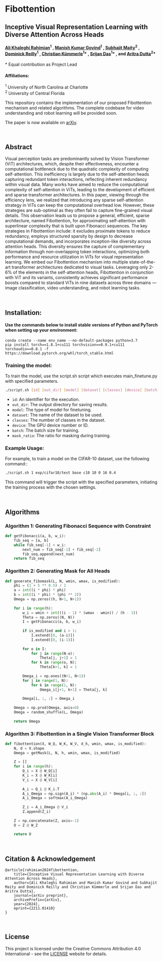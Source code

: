 # Fibottention
## Inceptive Visual Representation Learning with Diverse Attention Across Heads

#### [Ali Khaleghi Rahimian](https://ak811.github.io)<sup>1</sup> , [Manish Kumar Govind](https://manishgovind.github.io/)<sup>1</sup> , [Subhajit Maity](https://maitysubhajit.github.io/)<sup>2</sup> , [Dominick Reilly](https://dominickrei.github.io)<sup>1</sup> , [Christian Kümmerle](https://webpages.charlotte.edu/~ckuemme1/)<sup>1</sup>* , [Srijan Das](https://srijandas07.github.io)<sup>1</sup>* , and [Aritra Dutta](https://sciences.ucf.edu/math/person/aritra-dutta/)<sup>2</sup>*
\* Equal contribution as Project Lead

#### Affiliations:
<sup>1</sup> University of North Carolina at Charlotte  
<sup>2</sup> University of Central Florida

This repository contains the implementation of our proposed Fibottention mechanism and related algorithms. The complete codebase for video understanding and robot learning will be provided soon.

The paper is now available on [arXiv](https://arxiv.org/abs/2406.19391).

<br>

## Abstract
Visual perception tasks are predominantly solved by Vision Transformer (ViT) architectures, which, despite their effectiveness, encounter a computational bottleneck due to the quadratic complexity of computing self-attention. This inefficiency is largely due to the self-attention heads capturing redundant token interactions, reflecting inherent redundancy within visual data. Many works have aimed to reduce the computational complexity of self-attention in ViTs, leading to the development of efficient and sparse transformer architectures. In this paper, viewing through the efficiency lens, we realized that introducing any sparse self-attention strategy in ViTs can keep the computational overhead low. However, these strategies are sub-optimal as they often fail to capture fine-grained visual details. This observation leads us to propose a general, efficient, sparse architecture, named Fibottention, for approximating self-attention with superlinear complexity that is built upon Fibonacci sequences. The key strategies in Fibottention include: it excludes proximate tokens to reduce redundancy, employs structured sparsity by design to decrease computational demands, and incorporates inception-like diversity across attention heads. This diversity ensures the capture of complementary information through non-overlapping token interactions, optimizing both performance and resource utilization in ViTs for visual representation learning. We embed our Fibottention mechanism into multiple state-of-the-art transformer architectures dedicated to visual tasks. Leveraging only 2-6% of the elements in the self-attention heads, Fibottention in conjunction with ViT and its variants, consistently achieves significant performance boosts compared to standard ViTs in nine datasets across three domains — image classification, video understanding, and robot learning tasks.

<br>

## Installation:

#### Use the commands below to install stable versions of Python and PyTorch when setting up your environment:
```
conda create --name env_name --no-default-packages python=3.7
pip install torch==1.8.1+cu111 torchvision==0.9.1+cu111 torchaudio==0.8.1 -f https://download.pytorch.org/whl/torch_stable.html
```

### Training the model:

To train the model, use the script.sh script which executes main_finetune.py with specified parameters.

```bash
./script.sh [id] [out_dir] [model] [dataset] [classes] [device] [batch] [mask_ratio]
```

- `id`: An identifier for the execution.
- `out_dir`: The output directory for saving results.
- `model`: The type of model for finetuning.
- `dataset`: The name of the dataset to be used.
- `classes`: The number of classes in the dataset.
- `device`: The GPU device number or ID.
- `batch`: The batch size for training.
- `mask_ratio`: The ratio for masking during training.
  

### Example Usage:

For example, to train a model on the CIFAR-10 dataset, use the following command::

```bash
./script.sh 1 exp/cifar10/test base c10 10 0 16 0.4
```

This command will trigger the script with the specified parameters, initiating the training process with the chosen settings.

<br>

## Algorithms

### Algorithm 1: Generating Fibonacci Sequence with Constraint

```python
def getFibonacci(a, b, w_i):
    fib_seq = [a, b]
    while fib_seq[-1] < w_i:
        next_num = fib_seq[-1] + fib_seq[-2]
        fib_seq.append(next_num)
    return fib_seq
```

### Algorithm 2: Generating Mask for All Heads

```python
def generate_fibomask(L, N, wmin, wmax, is_modified):
    phi = (1 + 5 ** 0.5) / 2
    a = int((i * phi) * phi)
    b = int((i * phi) * (phi ** 2))
    Omega = np.zeros((h, N+1, N+1))
    
    for i in range(h):
        w_i = wmin + int(((i - 1) * (wmax - wmin)) / (h - 1))
        Theta = np.zeros((N, N))
        I = getFibonacci(a, b, w_i)
        
        if is_modified and i > 1:
            I.extend([0, (a-i)])
            I.extend([0, (i-1)])
        
        for o in I:
            for j in range(N-o):
                Theta[j, j+1] = 1
            for k in range(o, N):
                Theta[k+1, k] = 1
        
        Omega_i = np.ones((N+1, N+1))
        for j in range(1, N):
            for k in range(1, N):
                Omega_i[j+1, k+1] = Theta[j, k]
        
        Omega[i, :, :] = Omega_i
    
    Omega = np.prod(Omega, axis=0)
    Omega = random_shuffle(L, Omega)
    
    return Omega
```

### Algorithm 3: Fibottention in a Single Vision Transformer Block

```python
def fibottention(X, W_Q, W_K, W_V, d_h, wmin, wmax, is_modified):
    N, d = X.shape
    Omega = getMask(L, N, h, wmin, wmax, is_modified)
    
    Z = []
    for i in range(h):
        Q_i = X @ W_Q[i]
        K_i = X @ W_K[i]
        V_i = X @ W_V[i]
        
        A_i = Q_i @ K_i.T
        A_i_Omega = np.sign(A_i) * (np.abs(A_i) * Omega[i, :, :])
        A_i_Omega = softmax(A_i_Omega)
        
        Z_i = A_i_Omega @ V_i
        Z.append(Z_i)
    
    Z = np.concatenate(Z, axis=-1)
    O = Z @ W_Z
    
    return O
```

<br>

## Citation & Acknowledgement
```
@article{rahimian2024fibottention,
    title={Inceptive Visual Representation Learning with Diverse Attention Across Heads},
    author={Ali Khaleghi Rahimian and Manish Kumar Govind and Subhajit Maity and Dominick Reilly and Christian Kümmerle and Srijan Das and Aritra Dutta},
    journal={arXiv preprint},
    archivePrefix={arXiv},
    year={2024},
    eprint={2211.01410}
}
```

<br>

## License
This project is licensed under the Creative Commons Attribution 4.0 International - see the [LICENSE](https://creativecommons.org/licenses/by/4.0/deed.en) website for details.
